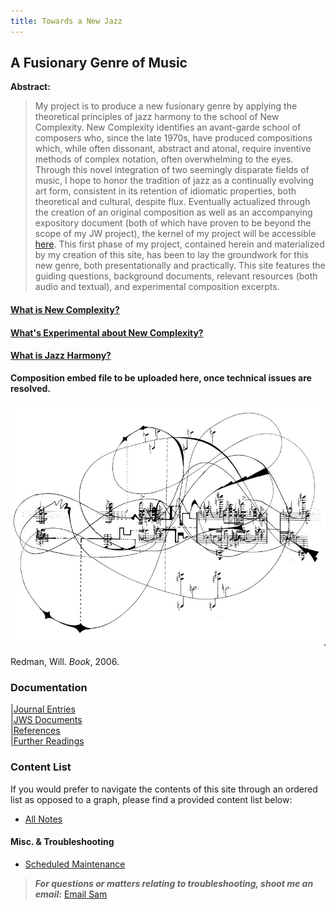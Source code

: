 ```yaml
---
title: Towards a New Jazz
---
```

## A Fusionary Genre of Music

**Abstract:**
> My project is to produce a new fusionary genre by applying the theoretical principles of jazz harmony to the school of New Complexity. New Complexity identifies an avant-garde school of composers who, since the late 1970s, have produced compositions which, while often dissonant, abstract and atonal, require inventive methods of complex notation, often overwhelming to the eyes. Through this novel integration of two seemingly disparate fields of music, I hope to honor the tradition of jazz as a continually evolving art form, consistent in its retention of idiomatic properties, both theoretical and cultural, despite flux. Eventually actualized through the creation of an original composition as well as an accompanying expository document (both of which have proven to be beyond the scope of my JW project), the kernel of my project will be accessible [here](/notes/vault/project-kernel.md). This first phase of my project, contained herein and materialized by my creation of this site, has been to lay the groundwork for this new genre, both presentationally and practically. This site features the guiding questions, background documents, relevant resources (both audio and textual), and experimental composition excerpts.

#### [What is New Complexity?](/notes/vault/what-is-new-complexity.md)

#### [What's Experimental about New Complexity?](/notes/vault/whats-experimental-about-new-complexity.md)

#### [What is Jazz Harmony?](/notes/vault/what-is-jazz-harmony.md)

**Composition embed file to be uploaded here, once technical issues are resolved.**

![complexity](notes/images/complexity.png)

Redman, Will. _Book_, 2006. 

### Documentation

[|Journal Entries](/notes/vault/entries.md)  
[|JWS Documents](/notes/vault/jws-documents.md)  
[|References](/notes/vault/references.md)  
[|Further Readings](/notes/vault/further-readings.md)

### Content List

If you would prefer to navigate the contents of this site through an ordered list as opposed to a graph, please find a provided content list below:

- [All Notes](/notes)

#### Misc. & Troubleshooting

- [Scheduled Maintenance](/notes/vault/maintenance.md)

<script src="https://apps.elfsight.com/p/platform.js" defer></script>
<div class="elfsight-app-3bb82b1e-8984-4f72-9a94-b0d13f1a6a0a"></div>

> __*For questions or matters relating to troubleshooting, shoot me an email:*__ [Email Sam](https://mail.google.com/mail/?view=cm&to=sammeltzerthometz@gmail.com)




